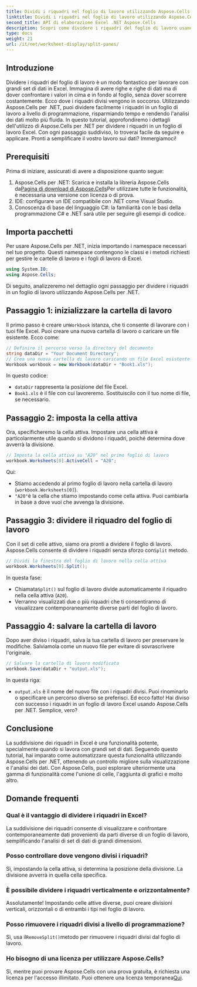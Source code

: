 ```yaml
---
title: Dividi i riquadri nel foglio di lavoro utilizzando Aspose.Cells
linktitle: Dividi i riquadri nel foglio di lavoro utilizzando Aspose.Cells
second_title: API di elaborazione Excel .NET Aspose.Cells
description: Scopri come dividere i riquadri del foglio di lavoro usando Aspose.Cells per .NET in una guida passo-passo. Perfetto per migliorare l'analisi dei dati e la personalizzazione della visualizzazione.
type: docs
weight: 21
url: /it/net/worksheet-display/split-panes/
---
```

## Introduzione
Dividere i riquadri del foglio di lavoro è un modo fantastico per lavorare con grandi set di dati in Excel. Immagina di avere righe e righe di dati ma di dover confrontare i valori in cima e in fondo al foglio, senza dover scorrere costantemente. Ecco dove i riquadri divisi vengono in soccorso. Utilizzando Aspose.Cells per .NET, puoi dividere facilmente i riquadri in un foglio di lavoro a livello di programmazione, risparmiando tempo e rendendo l'analisi dei dati molto più fluida.
In questo tutorial, approfondiremo i dettagli dell'utilizzo di Aspose.Cells per .NET per dividere i riquadri in un foglio di lavoro Excel. Con ogni passaggio suddiviso, lo troverai facile da seguire e applicare. Pronti a semplificare il vostro lavoro sui dati? Immergiamoci!
## Prerequisiti
Prima di iniziare, assicurati di avere a disposizione quanto segue:
1. Aspose.Cells per .NET: Scarica e installa la libreria Aspose.Cells da[Pagina di download di Aspose.Cells](https://releases.aspose.com/cells/net/)Per utilizzare tutte le funzionalità, è necessaria una versione con licenza o di prova.
2. IDE: configurare un IDE compatibile con .NET come Visual Studio.
3. Conoscenza di base del linguaggio C#: la familiarità con le basi della programmazione C# e .NET sarà utile per seguire gli esempi di codice.
## Importa pacchetti
Per usare Aspose.Cells per .NET, inizia importando i namespace necessari nel tuo progetto. Questi namespace contengono le classi e i metodi richiesti per gestire le cartelle di lavoro e i fogli di lavoro di Excel.
```csharp
using System.IO;
using Aspose.Cells;
```
Di seguito, analizzeremo nel dettaglio ogni passaggio per dividere i riquadri in un foglio di lavoro utilizzando Aspose.Cells per .NET.
## Passaggio 1: inizializzare la cartella di lavoro
 Il primo passo è creare un`Workbook` istanza, che ti consente di lavorare con i tuoi file Excel. Puoi creare una nuova cartella di lavoro o caricare un file esistente. Ecco come:
```csharp
// Definire il percorso verso la directory del documento
string dataDir = "Your Document Directory";
// Crea una nuova cartella di lavoro caricando un file Excel esistente
Workbook workbook = new Workbook(dataDir + "Book1.xls");
```
In questo codice:
- `dataDir` rappresenta la posizione del file Excel.
- `Book1.xls` è il file con cui lavoreremo. Sostituiscilo con il tuo nome di file, se necessario.
## Passaggio 2: imposta la cella attiva
Ora, specificheremo la cella attiva. Impostare una cella attiva è particolarmente utile quando si dividono i riquadri, poiché determina dove avverrà la divisione.
```csharp
// Imposta la cella attiva su "A20" nel primo foglio di lavoro
workbook.Worksheets[0].ActiveCell = "A20";
```
Qui:
- Stiamo accedendo al primo foglio di lavoro nella cartella di lavoro (`workbook.Worksheets[0]`).
- `"A20"`è la cella che stiamo impostando come cella attiva. Puoi cambiarla in base a dove vuoi che avvenga la divisione.
## Passaggio 3: dividere il riquadro del foglio di lavoro
 Con il set di celle attivo, siamo ora pronti a dividere il foglio di lavoro. Aspose.Cells consente di dividere i riquadri senza sforzo con`Split` metodo.
```csharp
// Dividi la finestra del foglio di lavoro nella cella attiva
workbook.Worksheets[0].Split();
```
In questa fase:
-  Chiamata`Split()` sul foglio di lavoro divide automaticamente il riquadro nella cella attiva (`A20`).
- Verranno visualizzati due o più riquadri che ti consentiranno di visualizzare contemporaneamente diverse parti del foglio di lavoro.
## Passaggio 4: salvare la cartella di lavoro
Dopo aver diviso i riquadri, salva la tua cartella di lavoro per preservare le modifiche. Salviamola come un nuovo file per evitare di sovrascrivere l'originale.
```csharp
// Salvare la cartella di lavoro modificata
workbook.Save(dataDir + "output.xls");
```
In questa riga:
- `output.xls` è il nome del nuovo file con i riquadri divisi. Puoi rinominarlo o specificare un percorso diverso se preferisci.
Ed ecco fatto! Hai diviso con successo i riquadri in un foglio di lavoro Excel usando Aspose.Cells per .NET. Semplice, vero?
## Conclusione
La suddivisione dei riquadri in Excel è una funzionalità potente, specialmente quando si lavora con grandi set di dati. Seguendo questo tutorial, hai imparato come automatizzare questa funzionalità utilizzando Aspose.Cells per .NET, ottenendo un controllo migliore sulla visualizzazione e l'analisi dei dati. Con Aspose.Cells, puoi esplorare ulteriormente una gamma di funzionalità come l'unione di celle, l'aggiunta di grafici e molto altro.
## Domande frequenti
### Qual è il vantaggio di dividere i riquadri in Excel?  
La suddivisione dei riquadri consente di visualizzare e confrontare contemporaneamente dati provenienti da parti diverse di un foglio di lavoro, semplificando l'analisi di set di dati di grandi dimensioni.
### Posso controllare dove vengono divisi i riquadri?  
Sì, impostando la cella attiva, si determina la posizione della divisione. La divisione avverrà in quella cella specifica.
### È possibile dividere i riquadri verticalmente e orizzontalmente?  
Assolutamente! Impostando celle attive diverse, puoi creare divisioni verticali, orizzontali o di entrambi i tipi nel foglio di lavoro.
### Posso rimuovere i riquadri divisi a livello di programmazione?  
 Sì, usa il`RemoveSplit()`metodo per rimuovere i riquadri divisi dal foglio di lavoro.
### Ho bisogno di una licenza per utilizzare Aspose.Cells?  
 Sì, mentre puoi provare Aspose.Cells con una prova gratuita, è richiesta una licenza per l'accesso illimitato. Puoi ottenere una licenza temporanea[Qui](https://purchase.aspose.com/temporary-license/).
